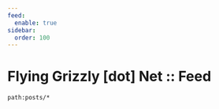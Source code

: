```yaml
---
feed:
  enable: true
sidebar:
  order: 100
---
```


# Flying Grizzly [dot] Net :: Feed

```query {.timeline}
path:posts/*
```

